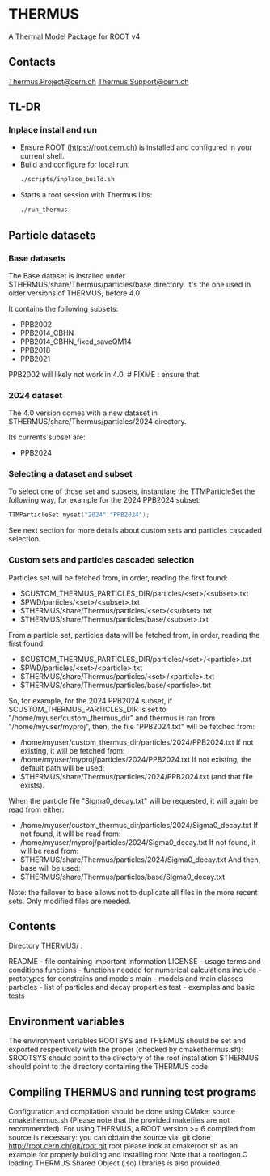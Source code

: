 # THERMUS
A Thermal Model Package for ROOT v4

## Contacts

Thermus.Project@cern.ch
Thermus.Support@cern.ch

## TL-DR

### Inplace install and run
- Ensure ROOT (https://root.cern.ch) is installed and configured in your current shell.
- Build and configure for local run:
    ```bash
    ./scripts/inplace_build.sh
    ```
- Starts a root session with Thermus libs:
    ```bash
    ./run_thermus
    ```
## Particle datasets

### Base datasets

The Base dataset is installed under $THERMUS/share/Thermus/particles/base directory. It's the one used in older versions of THERMUS, before 4.0.

It contains the following subsets:
- PPB2002 
- PPB2014_CBHN
- PPB2014_CBHN_fixed_saveQM14
- PPB2018
- PPB2021

PPB2002 will likely not work in 4.0. # FIXME : ensure that.

### 2024 dataset

The 4.0 version comes with a new dataset in $THERMUS/share/Thermus/particles/2024 directory.

Its currents subset are:
- PPB2024

### Selecting a dataset and subset

To select one of those set and subsets, instantiate the TTMParticleSet the following way, for example for the 2024 PPB2024 subset:
```C++
TTMParticleSet myset("2024","PPB2024");
```
See next section for more details about custom sets and particles cascaded selection.

### Custom sets and particles cascaded selection

Particles set will be fetched from, in order, reading the first found:
- $CUSTOM_THERMUS_PARTICLES_DIR/particles/\<set>/\<subset>.txt
- $PWD/particles/\<set>/\<subset>.txt
- $THERMUS/share/Thermus/particles/\<set>/\<subset>.txt
- $THERMUS/share/Thermus/particles/base/\<subset>.txt

From a particle set, particles data will be fetched from, in order, reading the first found:
- $CUSTOM_THERMUS_PARTICLES_DIR/particles/\<set>/\<particle>.txt
- $PWD/particles/\<set>/\<particle>.txt
- $THERMUS/share/Thermus/particles/\<set>/\<particle>.txt
- $THERMUS/share/Thermus/particles/base/\<particle>.txt

So, for example, for the 2024 PPB2024 subset, if $CUSTOM_THERMUS_PARTICLES_DIR is set to "/home/myuser/custom_thermus_dir" and thermus is ran from "/home/myuser/myproj", then, the file "PPB2024.txt" will be fetched from:
- /home/myuser/custom_thermus_dir/particles/2024/PPB2024.txt
If not existing, it will be fetched from:
- /home/myuser/myproj/particles/2024/PPB2024.txt
If not existing, the default path will be used:
- $THERMUS/share/Thermus/particles/2024/PPB2024.txt
(and that file exists).

When the particle file "Sigma0_decay.txt" will be requested, it will again be read from either:
- /home/myuser/custom_thermus_dir/particles/2024/Sigma0_decay.txt
If not found, it will be read from:
- /home/myuser/myproj/particles/2024/Sigma0_decay.txt
If not found, it will be read from:
- $THERMUS/share/Thermus/particles/2024/Sigma0_decay.txt
And then, base will be used:
- $THERMUS/share/Thermus/particles/base/Sigma0_decay.txt

Note: the failover to base allows not to duplicate all files in the more recent sets. Only modified files are needed.

## Contents

Directory THERMUS/ :

README      - file containing important information
LICENSE     - usage terms and conditions
functions   - functions needed for numerical calculations
include     - prototypes for constrains and models
main        - models and main classes
particles   - list of particles and decay properties
test        - exemples and basic tests

## Environment variables

The environment variables ROOTSYS and THERMUS should be set and exported
respectively with the proper <pathnames> (checked by cmakethermus.sh):
    $ROOTSYS should point to the directory of the root installation
    $THERMUS should point to the directory containing the THERMUS code

## Compiling THERMUS and running test programs

Configuration and compilation should be done using CMake: source cmakethermus.sh
(Please note that the provided makefiles are not recommended).
For using THERMUS, a ROOT version >= 6 compiled from source is necessary:
you can obtain the source via: git clone http://root.cern.ch/git/root.git root
please look at cmakeroot.sh as an example for properly building and installing root
Note that a rootlogon.C loading THERMUS Shared Object (.so) libraries is also provided.


